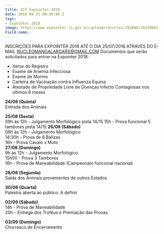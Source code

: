 ```yaml
---
title: 41ª Expointer 2018
date: 2018-08-25 00:49:00 Z
tags:
- Expointer 2018
image: https://www.expointer.rs.gov.br/upload/recortes/201808/28150601_47415_GDO.jpg
Field name:
---
```


INSCRIÇÕES PARA EXPOINTER 2018
ATÉ O DIA 25/07/2018
ATRAVÉS DO E-MAIL NUCLEOMANGALARGARS@GMAIL.COM
Documentos que serão solicitados para entrar na Expointer 2018:
- Xerox do Registro
- Exame de Anemia Infecciosa
- Exame de Mormo
- Carteira de Vacinação contra Influenza Equina
- Atestado de Propriedade Livre de Doenças Infecto Contagiosas nos últimos 6 meses

**24/08 (Quinta)**  
Entrada dos Animais

**25/08 (Sexta)**  
09h às 12h - Julgamento Morfológico pista 14/15
15h - Prova funcional 5 tambores pista 14/15
**26/08 (Sábado)**  
09h às 12h - Julgamento Morfológico  
14:30h - Prova de 6 Balizas  
16h - Prova Cavalo x Moto  
**27/08 (Domingo)**  
9h às 12h - Julgamento Morfológico  
15h00 - Prova 3 Tambores  
16h - Prova de Maneabilidade (Campeonato funcional nacional)

**28/08 (Segunda)**  
Saída dos Animais provenientes de outros Estados  

**30/08 (Quarta)**  
Palestra aberta ao público: A definir

**02/09 (Sábado)**  
14h - Prova de Maneabilidade  
20h - Entrega dos Troféus e Premiação das Provas  

**03/09 (Domingo)**  
Churrasco de Encerramento  
